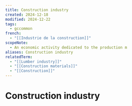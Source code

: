 ```yaml
---
title: Construction industry
created: 2024-12-18
modified: 2024-12-22
tags:
  - gccommon
french:
  - "[[Industrie de la construction]]"
scopeNote:
  - An economic activity dedicated to the production m
aliases: Construction industry
relatedTerm:
  - "[[Lumber industry]]"
  - "[[Construction materials]]"
  - "[[Construction]]"
---
```

# Construction industry
